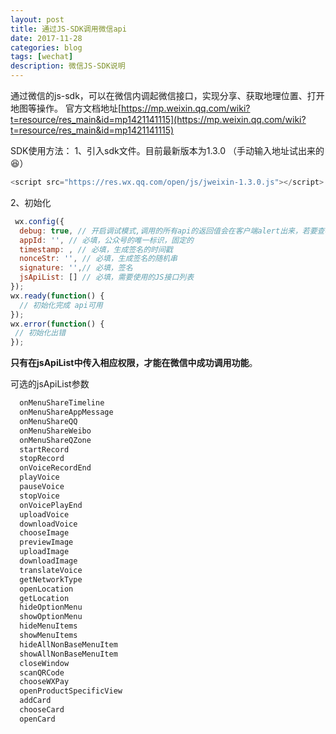 ```yaml
---
layout: post
title: 通过JS-SDK调用微信api
date: 2017-11-28
categories: blog
tags: [wechat]
description: 微信JS-SDK说明
---
```

通过微信的js-sdk，可以在微信内调起微信接口，实现分享、获取地理位置、打开地图等操作。
官方文档地址[https://mp.weixin.qq.com/wiki?t=resource/res_main&id=mp1421141115](https://mp.weixin.qq.com/wiki?t=resource/res_main&id=mp1421141115)

SDK使用方法：
1、引入sdk文件。目前最新版本为1.3.0 （手动输入地址试出来的 :satisfied:）
```javascript
<script src="https://res.wx.qq.com/open/js/jweixin-1.3.0.js"></script>
```

2、初始化
```javascript
 wx.config({
  debug: true, // 开启调试模式,调用的所有api的返回值会在客户端alert出来，若要查看传入的参数，可以在pc端打开，参数信息会通过log打出，仅在pc端时才会打印。
  appId: '', // 必填，公众号的唯一标识，固定的
  timestamp: , // 必填，生成签名的时间戳
  nonceStr: '', // 必填，生成签名的随机串
  signature: '',// 必填，签名
  jsApiList: [] // 必填，需要使用的JS接口列表
});
wx.ready(function() {
  // 初始化完成 api可用
});
wx.error(function() {
 // 初始化出错
});
```

**只有在jsApiList中传入相应权限，才能在微信中成功调用功能**。

可选的jsApiList参数
```javascript
  onMenuShareTimeline
  onMenuShareAppMessage
  onMenuShareQQ
  onMenuShareWeibo
  onMenuShareQZone
  startRecord
  stopRecord
  onVoiceRecordEnd
  playVoice
  pauseVoice
  stopVoice
  onVoicePlayEnd
  uploadVoice
  downloadVoice
  chooseImage
  previewImage
  uploadImage
  downloadImage
  translateVoice
  getNetworkType
  openLocation
  getLocation
  hideOptionMenu
  showOptionMenu
  hideMenuItems
  showMenuItems
  hideAllNonBaseMenuItem
  showAllNonBaseMenuItem
  closeWindow
  scanQRCode
  chooseWXPay
  openProductSpecificView
  addCard
  chooseCard
  openCard
```